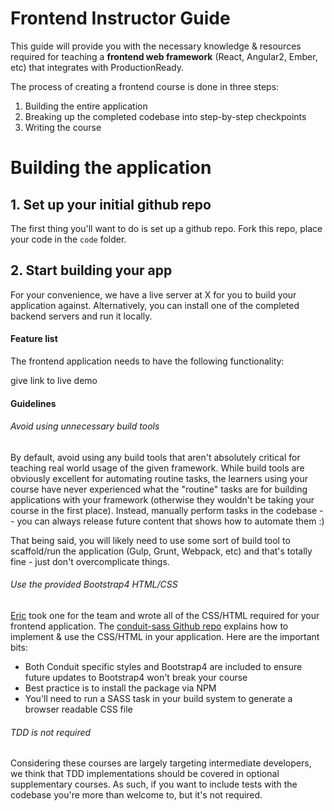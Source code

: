 # Frontend Instructor Guide

This guide will provide you with the necessary knowledge & resources required for teaching a **frontend web framework** (React, Angular2, Ember, etc) that integrates with ProductionReady.

The process of creating a frontend course is done in three steps:

1. Building the entire application
2. Breaking up the completed codebase into step-by-step checkpoints
3. Writing the course

# Building the application

## 1. Set up your initial github repo
The first thing you'll want to do is set up a github repo. Fork this repo, place your code in the `code` folder.

## 2. Start building your app
For your convenience, we have a live server at X for you to build your application against. Alternatively, you can install one of the completed backend servers and run it locally.

#### Feature list

The frontend application needs to have the following functionality:

give link to live demo

#### Guidelines

###### Avoid using unnecessary build tools
By default, avoid using any build tools that aren't absolutely critical for teaching real world usage of the given framework. While build tools are obviously excellent for automating routine tasks, the learners using your course have never experienced what the "routine" tasks are for building applications with your framework (otherwise they wouldn't be taking your course in the first place). Instead, manually perform tasks in the codebase -- you can always release future content that shows how to automate them :)

That being said, you will likely need to use some sort of build tool to scaffold/run the application (Gulp, Grunt, Webpack, etc) and that's totally fine - just don't overcomplicate things.

###### Use the provided Bootstrap4 HTML/CSS
[Eric](https://twitter.com/ericsimons40) took one for the team and wrote all of the CSS/HTML required for your frontend application. The [conduit-sass Github repo](https://github.com/GoThinkster/conduit-sass) explains how to implement & use the CSS/HTML in your application. Here are the important bits:

- Both Conduit specific styles and Bootstrap4 are included to ensure future updates to Bootstrap4 won't break your course
- Best practice is to install the package via NPM
- You'll need to run a SASS task in your build system to generate a browser readable CSS file

###### TDD is _not_ required
Considering these courses are largely targeting intermediate developers, we think that TDD implementations should be covered in optional supplementary courses. As such, if you want to include tests with the codebase you're more than welcome to, but it's not required.
